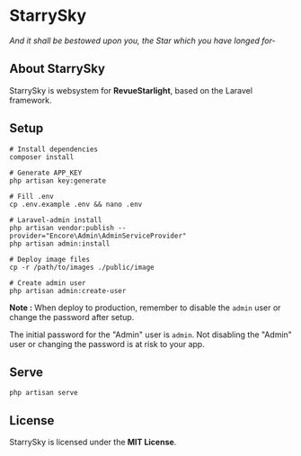 # StarrySky
*And it shall be bestowed upon you, the Star which you have longed for-*

## About StarrySky

StarrySky is websystem for **RevueStarlight**, based on the Laravel framework.

## Setup

```
# Install dependencies
composer install

# Generate APP_KEY
php artisan key:generate

# Fill .env
cp .env.example .env && nano .env

# Laravel-admin install
php artisan vendor:publish --provider="Encore\Admin\AdminServiceProvider"
php artisan admin:install

# Deploy image files
cp -r /path/to/images ./public/image

# Create admin user
php artisan admin:create-user
```

**Note :** When deploy to production, remember to disable the `admin` user or change the password after setup.

The initial password for the "Admin" user is `admin`.
Not disabling the "Admin" user or changing the password is at risk to your app.

## Serve

```
php artisan serve
```

## License

StarrySky is licensed under the **MIT License**.
